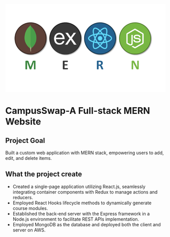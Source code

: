 ![Open Banner](MERN.png)

# CampusSwap-A Full-stack MERN Website

## Project Goal
Built a custom web application with MERN stack, empowering users to add, edit, and delete items.

## What the project create

* Created a single-page application utilizing React.js, seamlessly integrating container components with Redux to manage actions and reducers. 
* Employed React Hooks lifecycle methods to dynamically generate course modules.
* Established the back-end server with the Express framework in a Node.js environment to facilitate REST APIs implementation.
* Employed MongoDB as the database and deployed both the client and server on AWS.
